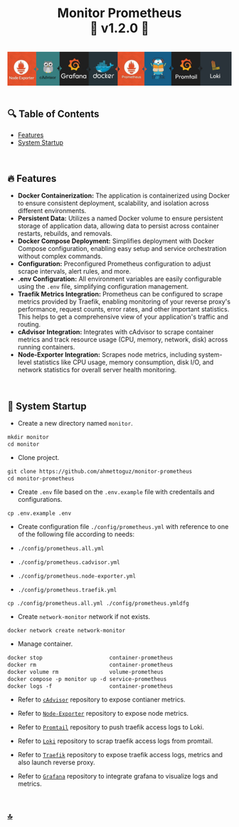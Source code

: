 <h1 id="top" align="center">Monitor Prometheus <br/> 🚢 v1.2.0 🚢</h1>

<br>

<div align="center">
    <img width=auto src="assets/banner/banner.png">
</div>

<br>

## 🔍 Table of Contents

- [Features](#features)
- [System Startup](#system-startup)

<br/>

<h2 id="features">🔥 Features</h2>

- **Docker Containerization:** The application is containerized using Docker to ensure consistent deployment, scalability, and isolation across different environments.
- **Persistent Data:** Utilizes a named Docker volume to ensure persistent storage of application data, allowing data to persist across container restarts, rebuilds, and removals.
- **Docker Compose Deployment:** Simplifies deployment with Docker Compose configuration, enabling easy setup and service orchestration without complex commands.
- **Configuration:** Preconfigured Prometheus configuration to adjust scrape intervals, alert rules, and more.
- **.env Configuration:** All environment variables are easily configurable using the `.env` file, simplifying configuration management.
- **Traefik Metrics Integration:** Prometheus can be configured to scrape metrics provided by Traefik, enabling monitoring of your reverse proxy's performance, request counts, error rates, and other important statistics. This helps to get a comprehensive view of your application's traffic and routing.
- **cAdvisor Integration:** Integrates with cAdvisor to scrape container metrics and track resource usage (CPU, memory, network, disk) across running containers.
- **Node-Exporter Integration:** Scrapes node metrics, including system-level statistics like CPU usage, memory consumption, disk I/O, and network statistics for overall server health monitoring.

<br/>

<h2 id="system-startup">🚀 System Startup</h2>

- Create a new directory named `monitor`.

```
mkdir monitor
cd monitor
```

- Clone project.

```
git clone https://github.com/ahmettoguz/monitor-prometheus
cd monitor-prometheus
```

- Create `.env` file based on the `.env.example` file with credentails and configurations.

```
cp .env.example .env
```

- Create configuration file `./config/prometheus.yml` with reference to one of the following file according to needs:

- `./config/prometheus.all.yml`
- `./config/prometheus.cadvisor.yml`
- `./config/prometheus.node-exporter.yml`
- `./config/prometheus.traefik.yml`

```
cp ./config/prometheus.all.yml ./config/prometheus.ymldfg
```

- Create `network-monitor` network if not exists.

```
docker network create network-monitor
```

- Manage container.

```
docker stop                     container-prometheus
docker rm                       container-prometheus
docker volume rm                volume-prometheus
docker compose -p monitor up -d service-prometheus
docker logs -f                  container-prometheus
```

- Refer to [`cAdvisor`](https://github.com/ahmettoguz/monitor-cadvisor) repository to expose contianer metrics.

- Refer to [`Node-Exporter`](https://github.com/ahmettoguz/monitor-node-exporter) repository to expose node metrics.

- Refer to [`Promtail`](https://github.com/ahmettoguz/monitor-promtail) repository to push traefik access logs to Loki.

- Refer to [`Loki`](https://github.com/ahmettoguz/monitor-loki) repository to scrap traefik access logs from promtail.

- Refer to [`Traefik`](https://github.com/ahmettoguz/proxy-traefik) repository to expose traefik access logs, metrics and also launch reverse proxy.

- Refer to [`Grafana`](https://github.com/ahmettoguz/monitor-grafana) repository to integrate grafana to visualize logs and metrics.

<br/>

### [🔝](#top)
